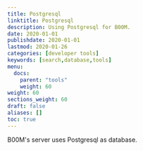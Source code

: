 ```yaml
---
title: Postgresql
linktitle: Postgresql
description: Using Postgresql for B00M.
date: 2020-01-01
publishdate: 2020-01-01
lastmod: 2020-01-26
categories: [developer tools]
keywords: [search,database,tools]
menu:
  docs:
    parent: "tools"
    weight: 60
weight: 60
sections_weight: 60
draft: false
aliases: []
toc: true
---
```


B00M's server uses Postgresql as database. 

